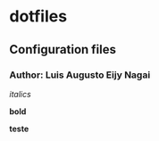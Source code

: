# dotfiles
## Configuration files
### Author: Luis Augusto Eijy Nagai

*italics*

**bold**

__teste__

